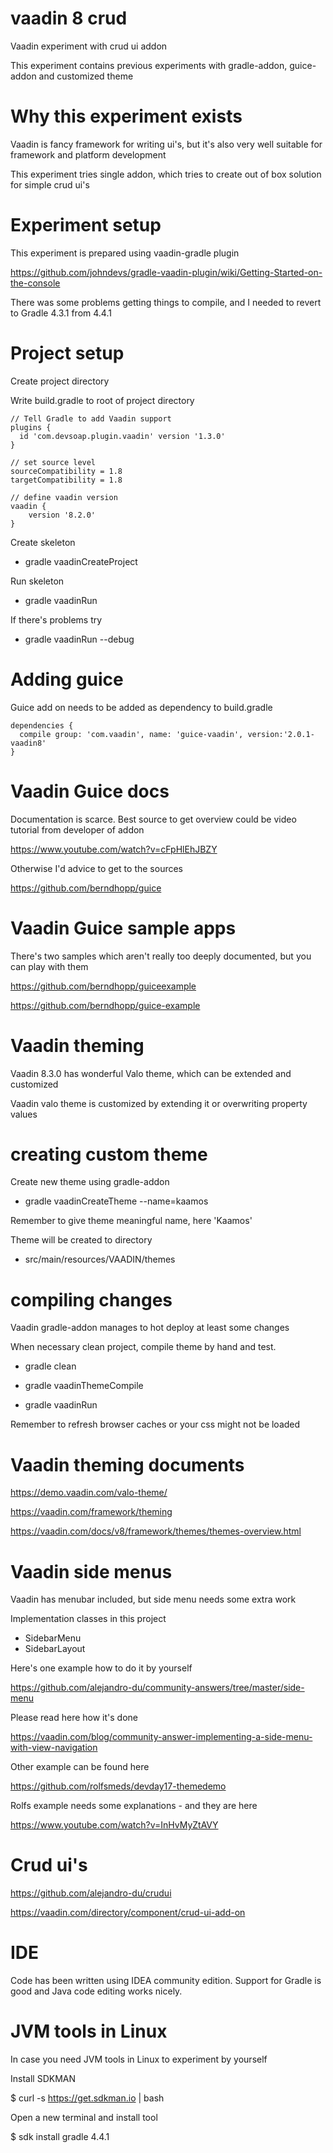 # vaadin 8 crud

Vaadin experiment with crud ui addon

This experiment contains previous experiments with gradle-addon, guice-addon and customized theme

# Why this experiment exists

Vaadin is fancy framework for writing ui's, but it's also very well suitable for framework and platform development

This experiment tries single addon, which tries to create out of box solution for simple crud ui's

# Experiment setup

This experiment is prepared using vaadin-gradle plugin

https://github.com/johndevs/gradle-vaadin-plugin/wiki/Getting-Started-on-the-console

There was some problems getting things to compile, and I needed to revert to Gradle 4.3.1 from 4.4.1 

# Project setup

Create project directory

Write build.gradle to root of project directory

```
// Tell Gradle to add Vaadin support
plugins {
  id 'com.devsoap.plugin.vaadin' version '1.3.0'
}

// set source level
sourceCompatibility = 1.8
targetCompatibility = 1.8

// define vaadin version
vaadin {
    version '8.2.0'
}
```

Create skeleton

- gradle vaadinCreateProject

Run skeleton

- gradle vaadinRun

If there's problems try

- gradle vaadinRun --debug

# Adding guice

Guice add on needs to be added as dependency to build.gradle 

```
dependencies {
  compile group: 'com.vaadin', name: 'guice-vaadin', version:'2.0.1-vaadin8'
}
```

# Vaadin Guice docs 

Documentation is scarce. Best source to get overview could be video tutorial from developer of addon

https://www.youtube.com/watch?v=cFpHlEhJBZY

Otherwise I'd advice to get to the sources

https://github.com/berndhopp/guice

# Vaadin Guice sample apps

There's two samples which aren't really too deeply documented, but you can play with them

https://github.com/berndhopp/guiceexample

https://github.com/berndhopp/guice-example

# Vaadin theming

Vaadin 8.3.0 has wonderful Valo theme, which can be extended and customized

Vaadin valo theme is customized by extending it or overwriting property values

# creating custom theme

Create new theme using gradle-addon

- gradle vaadinCreateTheme --name=kaamos

Remember to give theme meaningful name, here 'Kaamos'

Theme will be created to directory

- src/main/resources/VAADIN/themes

# compiling changes

Vaadin gradle-addon manages to hot deploy at least some changes

When necessary clean project, compile theme by hand and test.

- gradle clean

- gradle vaadinThemeCompile

- gradle vaadinRun

Remember to refresh browser caches or your css might not be loaded 

# Vaadin theming documents

https://demo.vaadin.com/valo-theme/

https://vaadin.com/framework/theming

https://vaadin.com/docs/v8/framework/themes/themes-overview.html

# Vaadin side menus

Vaadin has menubar included, but side menu needs some extra work

Implementation classes in this project
 
- SidebarMenu
- SidebarLayout

Here's one example how to do it by yourself

https://github.com/alejandro-du/community-answers/tree/master/side-menu

Please read here how it's done

https://vaadin.com/blog/community-answer-implementing-a-side-menu-with-view-navigation

Other example can be found here

https://github.com/rolfsmeds/devday17-themedemo

Rolfs example needs some explanations - and they are here

https://www.youtube.com/watch?v=InHvMyZtAVY

# Crud ui's

https://github.com/alejandro-du/crudui

https://vaadin.com/directory/component/crud-ui-add-on

# IDE

Code has been written using IDEA community edition. Support for Gradle is good and Java code editing works nicely.

# JVM tools in Linux

In case you need JVM tools in Linux to experiment by yourself

Install SDKMAN

$ curl -s https://get.sdkman.io | bash

Open a new terminal and install tool

$ sdk install gradle 4.4.1

